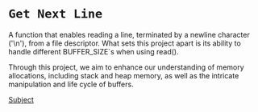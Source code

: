 # `Get Next Line`

A function that enables reading a line, terminated by a newline character ('\n'), from a file descriptor.
What sets this project apart is its ability to handle different BUFFER_SIZE´s when using read().

Through this project, we aim to enhance our understanding of memory allocations, including stack and heap memory, as well as the intricate manipulation and life cycle of buffers.

[Subject](en.subject.pdf)
